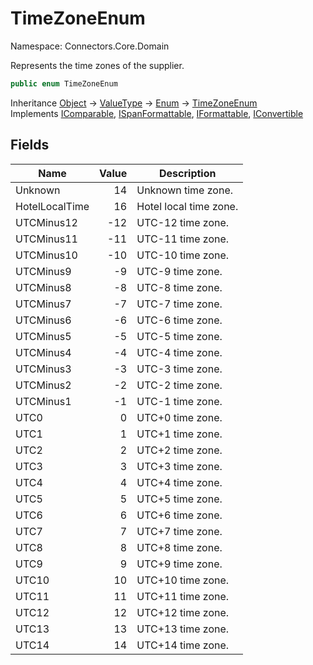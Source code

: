 # TimeZoneEnum

Namespace: Connectors.Core.Domain

Represents the time zones of the supplier.

```csharp
public enum TimeZoneEnum
```

Inheritance [Object](https://docs.microsoft.com/en-us/dotnet/api/system.object) → [ValueType](https://docs.microsoft.com/en-us/dotnet/api/system.valuetype) → [Enum](https://docs.microsoft.com/en-us/dotnet/api/system.enum) → [TimeZoneEnum](./connectors.core.domain.timezoneenum)<br />
Implements [IComparable](https://docs.microsoft.com/en-us/dotnet/api/system.icomparable), [ISpanFormattable](https://docs.microsoft.com/en-us/dotnet/api/system.ispanformattable), [IFormattable](https://docs.microsoft.com/en-us/dotnet/api/system.iformattable), [IConvertible](https://docs.microsoft.com/en-us/dotnet/api/system.iconvertible)

## Fields

| Name | Value | Description |
| --- | --: | --- |
| Unknown | 14 | Unknown time zone. |
| HotelLocalTime | 16 | Hotel local time zone. |
| UTCMinus12 | -12 | UTC-12 time zone. |
| UTCMinus11 | -11 | UTC-11 time zone. |
| UTCMinus10 | -10 | UTC-10 time zone. |
| UTCMinus9 | -9 | UTC-9 time zone. |
| UTCMinus8 | -8 | UTC-8 time zone. |
| UTCMinus7 | -7 | UTC-7 time zone. |
| UTCMinus6 | -6 | UTC-6 time zone. |
| UTCMinus5 | -5 | UTC-5 time zone. |
| UTCMinus4 | -4 | UTC-4 time zone. |
| UTCMinus3 | -3 | UTC-3 time zone. |
| UTCMinus2 | -2 | UTC-2 time zone. |
| UTCMinus1 | -1 | UTC-1 time zone. |
| UTC0 | 0 | UTC+0 time zone. |
| UTC1 | 1 | UTC+1 time zone. |
| UTC2 | 2 | UTC+2 time zone. |
| UTC3 | 3 | UTC+3 time zone. |
| UTC4 | 4 | UTC+4 time zone. |
| UTC5 | 5 | UTC+5 time zone. |
| UTC6 | 6 | UTC+6 time zone. |
| UTC7 | 7 | UTC+7 time zone. |
| UTC8 | 8 | UTC+8 time zone. |
| UTC9 | 9 | UTC+9 time zone. |
| UTC10 | 10 | UTC+10 time zone. |
| UTC11 | 11 | UTC+11 time zone. |
| UTC12 | 12 | UTC+12 time zone. |
| UTC13 | 13 | UTC+13 time zone. |
| UTC14 | 14 | UTC+14 time zone. |
